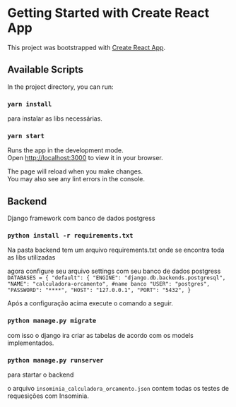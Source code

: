 # Getting Started with Create React App

This project was bootstrapped with [Create React App](https://github.com/facebook/create-react-app).

## Available Scripts

In the project directory, you can run:

### `yarn install`
para instalar as libs necessárias.

### `yarn start`

Runs the app in the development mode.\
Open [http://localhost:3000](http://localhost:3000) to view it in your browser.

The page will reload when you make changes.\
You may also see any lint errors in the console.

## Backend

Django framework com banco de dados postgress

### `python install -r requirements.txt`

Na pasta backend tem um arquivo requirements.txt onde se encontra toda as libs utilizadas

agora configure seu arquivo settings com seu banco de dados postgress
`DATABASES = {
    "default": {
        "ENGINE": "django.db.backends.postgresql",
        "NAME": "calculadora-orcamento", #name banco
        "USER": "postgres",
        "PASSWORD": "****",
        "HOST": "127.0.0.1",
        "PORT": "5432",
    }`

Após a configuração acima execute o comando a seguir.

### `python manage.py migrate`

com isso o django ira criar as tabelas de acordo com os models implementados.

### `python manage.py runserver`
para startar o backend

o arquivo `insominia_calculadora_orcamento.json` contem todas os testes de requesições com Insominia.


